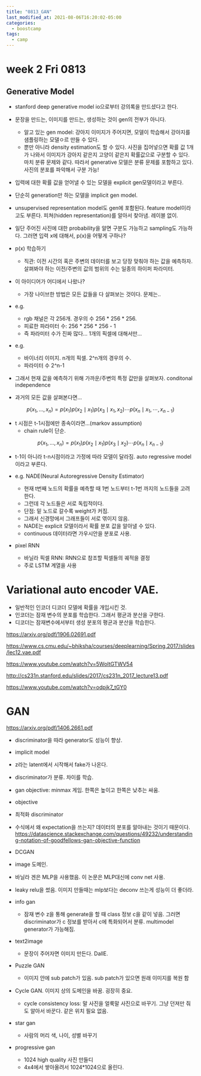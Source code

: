 ```yaml
---
title: "0813_GAN"
last_modified_at: 2021-08-06T16:20:02-05:00
categories:
  - boostcamp
tags:
  - camp
---
```


# week 2 Fri 0813
## Generative Model
* stanford deep generative model io으로부터 강의록을 만드셨다고 한다.
* 문장을 만드는, 이미지를 만드는, 생성하는 것이 gen의 전부가 아니다. 
  * 알고 있는 gen model: 강아지 이미지가 주어지면, 모델이 학습해서 강아지를 샘플링하는 모댈ㅇ르 만들 수 있다. 
  * 뿐만 아니라 density estimation도 할 수 있다. 사진을 집어넣으면 확률 값 1개가 나와서 이미지가 강아지 같은지 고양이 같은지 확률값으로 구분할 수 있다. 마치 분류 문제와 같다. 따라서 generative 모델은 분류 문제를 포함하고 있다. 사진의 분포를 파악해서 구분 가능! 

* 입력에 대한 확률 값을 얻어낼 수 있는 모델을 explicit gen모델이라고 부른다. 
* 단순히 generation만 하는 모델을 implicit gen model.
* unsupervised representation model도 gen에 포함된다. feature model이라고도 부른다. 피쳐(hidden representation)를 알아서 찾아냄. 레이블 없이. 

* 일단 주어진 사진에 대한 probability을 알면 구분도 가능하고 sampling도 가능하다. 그러면 입력 x에 대해서, p(x)을 어떻게 구하나? 

* p(x) 학습하기
  * 직관: 이전 시간의 혹은 주변의 데이터를 보고 당장 맞춰야 하는 값을 예측하자. 살펴봐야 하는 이전/주변의 값의 범위의 수는 일종의 하이퍼 파라미터.

* 이 아이디어가 어디에서 나왔나? 
  * 가장 나이브한 방법은 모든 값들을 다 살펴보는 것이다. 문제는..
* e.g.
  * rgb 채널은 각 256개. 경우의 수 256 * 256 * 256.
  * 피료한 파라미터 수: 256 * 256 * 256 - 1
  * 즉 파라미터 수가 진짜 많다... 1개의 픽셀에 대해서만...

* e.g.
  * 바이너리 이미지. n개의 픽셀. 2^n개의 경우의 수.
  * 파라미터 수 2^n-1 

* 그래서 현재 값을 예측하기 위해 가까운/주변의 특정 값만을 살펴보자. conditonal independence
* 과거의 모든 값을 살펴본다면...

$$
p\left(x_{1}, \ldots, x_{n}\right)=p\left(x_{1}\right) p\left(x_{2} \mid x_{1}\right) p\left(x_{3} \mid x_{1}, x_{2}\right) \cdots p\left(x_{n} \mid x_{1}, \cdots, x_{n-1}\right)
$$


* t 시점은 t-1시점에만 종속이라면...(markov assumption)  
  * chain rule이 단순. 

$$
p\left(x_{1}, \ldots, x_{n}\right)=p\left(x_{1}\right) p\left(x_{2} \mid x_{1}\right) p\left(x_{3} \mid x_{2}\right) \cdots p\left(x_{n} \mid x_{n-1}\right)
$$

* t-1이 아니라 t-n시점이라고 가정에 따라 모델이 달라짐. auto regressive model이라고 부른다.

* e.g. NADE(Neural Autoregressive Density Estimator)
  * 현재 t번째 노드의 확률을 예측할 때 1번 노드부터 t-1번 까지의 노드들을 고려한다.
  * 그런데 각 노드들은 서로 독립적이다. 
  * 단점: 밑 노드로 갈수록 weight가 커짐.
  * 그래서 신경망에서 그래프들이 서로 엮이지 않음.
  * NADE는 explicit 모델이라서 확률 분포 값을 알아낼 수 있다. 
  * continuous 데이터라면 가우시안을 분포로 사용.

* pixel RNN
  * 바닐라 픽셀 RNN: RNN으로 참조할 픽셀들의 궤적을 결정
  * 주로 LSTM 계열을 사용


# Variational auto encoder VAE.

* 일반적인 인코더 디코더 모델에 확률을 개입시킨 것.
* 인코더는 잠재 변수의 분포를 학습한다. 그래서 평균과 분산을 구한다.
* 디코더는 잠재변수에서부터 생성 분포의 평균과 분산을 학습한다.

https://arxiv.org/pdf/1906.02691.pdf

https://www.cs.cmu.edu/~bhiksha/courses/deeplearning/Spring.2017/slides/lec12.vae.pdf

https://www.youtube.com/watch?v=5WoItGTWV54

http://cs231n.stanford.edu/slides/2017/cs231n_2017_lecture13.pdf

https://www.youtube.com/watch?v=odpjk7_tGY0


# GAN

https://arxiv.org/pdf/1406.2661.pdf

* discriminator을 따라 generator도 성능이 향상.
* implicit model

* z라는 latent에서 시작해서 fake가 나온다.
* discriminator가 분류. 차이를 학습.

* gan objective: minmax 게임. 한쪽은 높이고 한쪽은 낮추는 싸움.

* objective
* 최적화 discriminator

* 수식에서 왜 expectation을 쓰는지? 데이터의 분포를 알아내는 것이기 때문이다. 
https://datascience.stackexchange.com/questions/49232/understanding-notation-of-goodfellows-gan-objective-function

* DCGAN
* image 도메인.
* 바닐라 겐은 MLP을 사용했음. 이 논문은 MLP대신에 conv net 사용.

* leaky relu을 썼음. 이미지 만들때는 mlp보다는 deconv 쓰는게 성능이 더 좋더라.

* info gan
  * 잠재 변수 z을 통해 generate을 할 때 class 정보 c을 같이 넣음. 그러면 discriminator가 c 정보를 받아서 c에 특화되어서 분류. multimodel generator가 가능해짐. 

* text2image
  * 문장이 주어자면 이미지 만든다. DallE.

* Puzzle GAN
  * 이미지 안에 sub patch가 있음. sub patch가 있으면 원래 이미지를 복원 함

* Cycle GAN. 이미지 상의 도메인을 바꿈. 굉장히 중요. 
  * cycle consistency loss: 말 사진을 얼룩말 사진으로 바꾸기. 그냥 던져만 줘도 알아서 바꾼다. 같은 위치 필요 없음. 

* star gan
  * 사람의 머리 색, 나이, 성별 바꾸기

* progressive gan
  * 1024 high quality 사진 만들디
  * 4x4에서 쌓아올려서 1024*1024으로 올린다.




